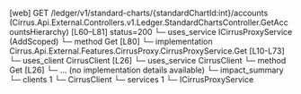 [web] GET /ledger/v1/standard-charts/{standardChartId:int}/accounts  (Cirrus.Api.External.Controllers.v1.Ledger.StandardChartsController.GetAccountsHierarchy)  [L60–L81] status=200
  └─ uses_service ICirrusProxyService (AddScoped)
    └─ method Get [L80]
      └─ implementation Cirrus.Api.External.Features.CirrusProxy.CirrusProxyService.Get [L10-L73]
        └─ uses_client CirrusClient [L26]
        └─ uses_service CirrusClient
          └─ method Get [L26]
            └─ ... (no implementation details available)
  └─ impact_summary
    └─ clients 1
      └─ CirrusClient
    └─ services 1
      └─ ICirrusProxyService

